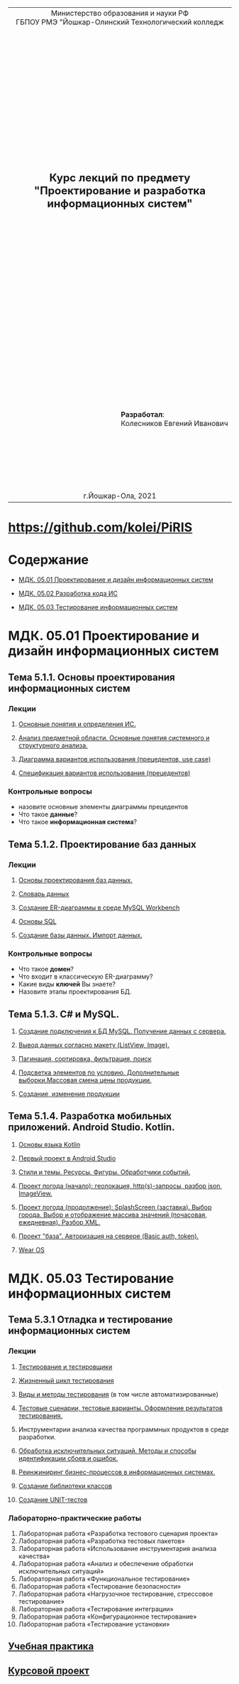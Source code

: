 <table style="width: 100%;">
  <tr>
    <td style="text-align: center; border: none;"> 
        Министерство образования и науки РФ <br/>
        ГБПОУ РМЭ "Йошкар-Олинский Технологический колледж 
    </td>
  </tr>
  <tr>
    <td style="text-align: center; border: none; height: 45em;">
        <h2>
            Курс лекций по предмету <br/>
            "Проектирование и разработка информационных систем"
        </h2>
    </td>
  </tr>
  <tr>
    <td style="text-align: right; border: none; height: 20em;">
        <div style="float: right;" align="left">
            <b>Разработал</b>: <br/>
            Колесников Евгений Иванович
        </div>
    </td>
  </tr>
  <tr>
    <td style="text-align: center; border: none; height: 1em;">
        г.Йошкар-Ола, 2021
    </td>
  </tr>
</table>

<div style="page-break-after: always;"></div>

# https://github.com/kolei/PiRIS

# Содержание

<!-- 

TODO

https://dev.mysql.com/downloads/windows/installer/8.0.html

- ERD
- SQL: основы, триггеры, представления
- импорт данных
- сервер АПИ на PHP
- сетевые запросы C#, Kotlin (встроенными средствами)

- Паттерны для новичков: MVC vs MVP vs MVVM https://habr.com/ru/post/215605/

- что-то про интеграционное тестирование https://pozitivmag.ru/aksessuary/vidy-testirovaniya-i-podhody-k-ih-primeneniyu-integracionnoe/


https://docs.microsoft.com/ru-ru/visualstudio/test/isolating-code-under-test-with-microsoft-fakes?view=vs-2019

https://habr.com/ru/post/151185/

http://sergeyteplyakov.blogspot.com/2014/01/microsoft-fakes-state-verification.html

 -->

* [МДК. 05.01 Проектирование и дизайн информационных систем](#МДК-0501-Проектирование-и-дизайн-информационных-систем)

* [МДК. 05.02 Разработка кода ИС](#МДК-0502-Разработка-кода-ИС)

* [МДК. 05.03 Тестирование информационных систем](#МДК-0503-Тестирование-информационных-систем)

# МДК. 05.01 Проектирование и дизайн информационных систем

<!-- 56+92=148, 34+72=106 -->

## Тема 5.1.1. Основы проектирования информационных систем

<!-- https://sites.google.com/site/anisimovkhv/learning/pris/lecture -->

### Лекции

1. [Основные понятия и определения ИС.](articles/5_1_1_1_intro2.md)
    
2. [Анализ предметной области. Основные понятия системного и структурного анализа.](articles/5_1_1_4_analiz.md)

3. [Диаграмма вариантов использования (прецедентов, use case)](articles/5_1_1_10_uml_use_case.md)

4. [Спецификация вариантов использования (прецедентов)](articles/5_1_1_10_uml_uc_spec.md)

### Контрольные вопросы

* назовите основные элементы диаграммы прецедентов
* Что такое **данные**?
* Что такое **информационная система**?

## Тема 5.1.2. Проектирование баз данных

### Лекции

1. [Основы проектирования баз данных.](articles/5_1_1_1_erd2.md)

2. [Словарь данных](articles/5_1_1_1_data_dictionary.md)

3. [Создание ER-диаграммы в среде MySQL Workbench](articles/5_1_1_1_erd_workbench.md)

4. [Основы SQL](./articles/sql_for_beginner.md)

<!-- 
В "основы" добавить 
- count и функции работы со временем (between)  
- UPDATE, DELETE 
-->

5. [Создание базы данных. Импорт данных.](./articles/sql_import.md)

### Контрольные вопросы

* Что такое **домен**?
* Что входит в классическую ER-диаграмму?
* Какие виды **ключей** Вы знаете?
* Назовите этапы проектирования БД.

## Тема 5.1.3. C# и MySQL.

1. [Создание подключения к БД MySQL. Получение данных с сервера.](./articles/cs_mysql_connection2.md)

2. [Вывод данных согласно макету (ListView, Image).](./articles/cs_layout.md)

3. [Пагинация, сортировка, фильтрация, поиск](./articles/cs_pagination.md)

4. [Подсветка элементов по условию. Дополнительные выборки.Массовая смена цены продукции.](./articles/cs_coloring.md)

5. [Создание, изменение продукции](./articles/cs_edit_product.md)

## Тема 5.1.4. Разработка мобильных приложений. Android Studio. Kotlin.

1. [Основы языка Kotlin](./articles/kotlin.md)

2. [Первый проект в Android Studio](./articles/android_studio.md)

3. [Стили и темы. Ресурсы. Фигуры. Обработчики событий.](./articles/themes.md)

4. [Проект погода (начало): геолокация, http(s)-запросы, разбор json, ImageView.](./articles/weather.md)

5. [Проект погода (продолжение): SplashScreen (заставка). Выбор города. Выбор и отображение массива значений (почасовая, ежедневная). Разбор XML.](./articles/weather2.md)

6. [Проект "база". Авторизация на сервере (Basic auth, token).](./articles/android_auth.md)

7. [Wear OS](./articles/wear_os.md)

<!-- 
кнопки с картинками (нижнее или боковое меню)(фрагменты)
поиск (фильтрация) - строка поиска и выпадающий список
операции с датой

- сохранение данных при повороте (попов вт)
- локальное хранилище (малинин ср)
- чтение/запись файлов (галерея) (смирнов чт)
- swype вниз (обновление списка) (бастраков)

чат
tablayout
часы
-->

<!--

https://office-menu.ru/uroki-sql Уроки SQL

2. [Жизненный цикл информационных систем.](articles/5_1_1_2_lifecycle.md)

[4+0 => 8+0]: _

3. [Организация и методы сбора информации.](articles/5_1_1_3_get_info.md)


[4+0 => 12+0]: _


[4+0 => 16+0]: _

5. [Постановка задачи обработки информации. Основные виды, алгоритмы и процедуры обработки информации, модели и методы решения задач обработки информации.](articles/5_1_1_5_obr_inf.md)

[6+0 => 22+0]: _

6. [Основные модели построения информационных систем, их структура, особенности и области применения.](articles/5_1_1_6_models.md)

[6+0 => 28+0]: _

7. [Сервисно - ориентированные архитектуры. Анализ интересов клиента. Выбор вариантов решений](articles/5_1_1_7_soa.md)

[4+0 => 32+0]: _

8. [Методы и средства проектирования информационных систем.](articles/5_1_1_8_methods.md)

[4+0 => 36+0]: _

9. [Case-средства для моделирования деловых процессов (бизнес-процессов).](articles/5_1_1_9_case.md)

[4+0 => 40+0]: _

[Инструментальная среда – структура, интерфейс, элементы управления.]: //TODO

[Принципы построения модели IDEF0: контекстная диаграмма, субъект моделирования, цель и точка зрения.]: ВМЕСТО_ЭТОГО_UML

[Диаграммы IDEF0: диаграммы декомпозиции, диаграммы дерева узлов, диаграммы только для экспозиции (FEO).]: ВМЕСТО_ЭТОГО_UML

[Работы (Activity). Стрелки (Arrow). Туннелирование стрелок. Нумерация работ и диаграмм. Каркас диаграммы.]: ВМЕСТО_ЭТОГО_UML

[Слияние и расщепление моделей.]: ВМЕСТО_ЭТОГО_UML

10. [Проектирование информационных систем на основе унифицированного языка моделирования UML](articles/5_1_1_10_uml.md)

[4+0 => 44+0]: ВМЕСТО_IDEF


[4+0 => 48+0]: ВМЕСТО_IDEF

11. UML. Диаграмма последовательности

[4+0 => 52+0]: ВМЕСТО_IDEF


[4+0 => 56+0]: ВМЕСТО_IDEF

11. [Особенности информационного, программного и технического обеспечения различных видов информационных систем. Экспертные системы. Системы реального времени](articles/5_1_1_11.md)

[6+0 => 62+0]: _

12. [Оценка экономической эффективности информационной системы. Стоимостная оценка проекта. Классификация типов оценок стоимости: оценка порядка величины, концептуальная оценка, предварительная оценка, окончательная оценка, контрольная оценка.](articles/5_1_1_12.md)

[8+0 => 70+0]: _

13. [Основные процессы управления проектом. Средства управления проектами](articles/5_1_1_13.md)

[4+0 => 74+0]: _

### Лабораторные

1. Практическая работа «Анализ предметной области различными методами: контент-анализ, вебометрический анализ, анализ ситуаций, моделирование и др.»
2. Практическая работа «Изучение устройств автоматизированного сбора информации»
3. Практическая работа «Оценка экономической эффективности информационной системы»
4. Практическая работа «Разработка модели архитектуры информационной системы»
Дополнительно для квалификаций " Специалист по информационным системам" и "Разработчик web и мультимедийных приложений":
5. Практическая работа «Обоснование выбора средств проектирования информационной системы»
Дополнительно для квалификаций " Специалист по информационным системам" и "Разработчик web и мультимедийных приложений": 
6. Практическая работа «Описание бизнес-процессов заданной предметной области»

## Тема 5.1.2. Система обеспечения качества информационных систем

### Лекции

1. [Основные понятия качества информационной системы. Национальный стандарт обеспечения качества автоматизированных информационных систем](articles/5_1_2_1.md)

[не дописано про госты]: _

[https://sites.google.com/site/anisimovkhv/learning/pris/lecture/tema1#p12]: _

[4+0 => 78+0]: _

2. Международная система стандартизации и сертификации качества продукции. Стандарты группы ISO.

[4+0 => 82+0]: _

3. Методы контроля качества в информационных системах. Особенности контроля в различных видах систем

[4+0 => 86+0]: _

4. Автоматизация систем управления качеством разработки.

[4+0 => 90+0]: _

5. [Обеспечение безопасности функционирования информационных систем](articles/5_1_2_5.md)

[4+0 => 94+0]: _

6. Стратегия развития бизнес-процессов. Критерии оценивания предметной области и методы определения стратегии развития бизнес-процессов. Модернизация в информационных системах

[6+0 => 100+0]: _

### Лабораторные
1. Практическая работа «Построение модели управления качеством процесса изучения модуля «Проектирование и разработка информационных систем»»
Дополнительно для квалификаций "Специалист по информационным системам" и "Разработчик web и мультимедийных приложений": 
2. Практическая работа «Реинжиниринг методом интеграции»
3. Практическая работа «Разработка требований безопасности информационной системы»
Дополнительно для квалификаций "Специалист по информационным системам" и "Разработчик web и мультимедийных приложений": 
4. Практическая работа «Реинжиниринг бизнес-процессов методом горизонтального и/или вертикального сжатия»


## Тема 5.1.3. Разработка документации информационных систем

### Лекции

1. Перечень и комплектность документов на информационные системы согласно ЕСПД и ЕСКД. Задачи документирования.

[4+0 => 104+0]: _

2. Предпроектная стадия разработки. Техническое задание на разработку: основные разделы.

[4+0 => 108+0]: _

3. Построение и оптимизация сетевого графика.

[4+0 => 112+0]: _

4. Проектная документация. Техническая документация. Отчетная документация

[6+0 => 118+0]: _

5. [Пользовательская документация.](./articles/5_1_3_5.md) Маркетинговая документация. 

[4+0 => 122+0]: _

6. Самодокументирующиеся программы. 

[4+0 => 126+0]: _

7. Назначение, виды и оформление сертификатов.

[4+0 => 130+0]: _

### Лабораторные
1. Практическая работа «Проектирование спецификации информационной системы индивидуальному заданию» 
2. Практическая работа «Разработка общего функционального описания программного средства по индивидуальному заданию»
3. Практическая работа «Разработка руководства по инсталляции программного средства по индивидуальному заданию»
4. Практическая работа «Разработка руководства пользователя программного средства по индивидуальному заданию»
5. Лабораторная работа «Изучение средств автоматизированного документирования»

# МДК. 05.02 Разработка кода ИС

## Работа с БД

1. [Знакомство с SQL](https://github.com/kolei/yotc/blob/master/articles/sql_for_beginner.md)
-->

<!--  
ERD,
импорт данных 
дописать про update, delete -->

# МДК. 05.03 Тестирование информационных систем

[46+24]: ФГОС

## Тема 5.3.1 Отладка и тестирование информационных систем

### Лекции

1. [Тестирование и тестировщики](articles/5_3_1_1_intro.md)

[6+0]: тут_ещё_вспомнаем_про_библиотеку_классов

2. [Жизненный цикл тестирования](articles/5_3_1_2_lifecycle.md)

[6(12)+0]: большой_объем

3. [Виды и методы тестирования](articles/5_3_1_3_vidy.md) (в том числе автоматизированные)

4. [Тестовые сценарии, тестовые варианты. Оформление результатов тестирования.](articles/5_3_1_4_testcase.md)

<!-- [(+12)]: _ -->

5. Инструментарии анализа качества программных продуктов в среде разработки.

6. [Обработка исключительных ситуаций. Методы и способы идентификации сбоев и ошибок.](articles/5_3_1_6_exceptions.md)

[7. Выявление ошибок системных компонентов. - по ФГОС, но не представляю что давать]: _

8. [Реинжиниринг бизнес-процессов в информационных системах.](articles/5_3_1_8_reengeniring.md)

9. [Создание библиотеки классов](articles/5_3_1_9_classlib.md)

10. [Создание UNIT-тестов](./articles/5_3_1_10_unit_test.md)

### Лабораторнo-практические работы
1. Лабораторная работа «Разработка тестового сценария проекта»
2. Лабораторная работа «Разработка тестовых пакетов»
3. Лабораторная работа «Использование инструментария анализа качества»
4. Лабораторная работа «Анализ и обеспечение обработки исключительных ситуаций»
5. Лабораторная работа «Функциональное тестирование»
6. Лабораторная работа «Тестирование безопасности»
7. Лабораторная работа «Нагрузочное тестирование, стрессовое тестирование»
8. Лабораторная работа «Тестирование интеграции»
9. Лабораторная работа «Конфигурационное тестирование»
10. Лабораторная работа «Тестирование установки»


## [Учебная практика](articles/praktika_I.md)

## [Курсовой проект](articles/kp2.md)

<!-- ПООП

Раздел 1. Технологии проектирования и дизайн информационных систем

Тема 5.1.1. Основы проектирования информационных систем

Содержание 

    1. Основные понятия и определения ИС. Жизненный цикл информационных систем

    2. Организация и методы сбора информации. Анализ предметной области. Основные понятия системного и структурного анализа.

    3. Постановка задачи обработки информации. Основные виды, алгоритмы и процедуры обработки информации, модели и методы решения задач обработки информации.

    4. Основные модели построения информационных систем, их структура, особенности и области применения.

    5. Сервисно - ориентированные архитектуры. Анализ интересов клиента. Выбор вариантов решений

    6. Методы и средства проектирования информационных систем. Case-средства для моделирования деловых процессов (бизнес-процессов). Инструментальная среда –структура, интерфейс, элементы управления.

    7. Принципы построения модели IDEF0: контекстная диаграмма, субъект моделирования, цель и точка зрения. 

    8. Диаграммы IDEF0: диаграммы декомпозиции, диаграммы дерева узлов, диаграммы только для экспозиции (FEO). 

    9. Работы (Activity). Стрелки (Arrow). Туннелирование стрелок. Нумерация работ и диаграмм. Каркас диаграммы.

    10. Слияние и расщепление моделей.

    11. Особенности информационного, программного и технического обеспечения различных видов информационных систем. Экспертные системы. Системы реального времени

    12. Оценка экономической эффективности информационной системы. Стоимостная оценка проекта. Классификация типов оценок стоимости: оценка порядка величины, концептуальная оценка, предварительная оценка, окончательная оценка, контрольная оценка.

    13. Основные процессы управления проектом. Средства управления проектами

В том числе практических занятий и лабораторных работ 

    1. Практическая работа «Анализ предметной области различными методами: контент-анализ, вебометрический анализ, анализ ситуаций, моделирование и др.»

    2. Практическая работа «Изучение устройств автоматизированного сбора информации»

    3. Практическая работа «Оценка экономической эффективности информационной системы»

    4. Практическая работа «Разработка модели архитектуры информационной системы»

    5. Практическая работа «Обоснование выбора средств проектирования информационной системы»

    6. Практическая работа «Описание бизнес-процессов заданной предметной области»

Тема 5.1.2. Система обеспечения качества информационных систем
Содержание 

    1. Основные понятия качества информационной системы. Национальный стандарт обеспечения качества автоматизированных информационных систем.

    2. Международная система стандартизации и сертификации качества продукции. Стандарты группы ISO.

    3. Методы контроля качества в информационных системах. Особенности контроля в различных видах систем

    4. Автоматизация систем управления качеством разработки.

    5. Обеспечение безопасности функционирования информационных систем

    6. Стратегия развития бизнес-процессов. Критерии оценивания предметной области и методы определения стратегии развития бизнес-процессов. Модернизация в информационных системах

В том числе практических занятий и лабораторных работ

    1. Практическая работа «Построение модели управления качеством процесса изучения модуля «Проектирование и разработка информационных систем»»

    2. Практическая работа «Реинжиниринг методом интеграции»

    3. Практическая работа «Разработка требований безопасности информационной системы»

    4. Практическая работа «Реинжиниринг бизнес-процессов методом горизонтального и/или вертикального сжатия»

Тема 5.1.3. Разработка документации информационных систем
Содержание

    1. Перечень и комплектность документов на информационные системы согласно ЕСПД и ЕСКД. Задачи документирования

    2. Предпроектная стадия разработки. Техническое задание на разработку: основные разделы. 

    3. Построение и оптимизация сетевого графика.

    4. Проектная документация. Техническая документация. Отчетная документация

    5. Пользовательская документация. Маркетинговая документация

    6. Самодокументирующиеся программы. 

    7. Назначение, виды и оформление сертификатов.

В том числе практических занятий и лабораторных работ

    1. Практическая работа «Проектирование спецификации информационной системы индивидуальному заданию» 

    2. Практическая работа «Разработка общего функционального описания программного средства по индивидуальному заданию»

    3. Практическая работа «Разработка руководства по инсталляции программного средства по индивидуальному заданию»

    4. Практическая работа «Разработка руководства пользователя программного средства по индивидуальному заданию»

    5. Лабораторная работа «Изучение средств автоматизированного документирования»


МДК. 05.03 Тестирование информационных систем
Тема 5.3.1. Отладка и тестирование информационных систем
Содержание 

    1. Организация тестирования в команде разработчиков

    2. Виды и методы тестирования (в том числе автоматизированные)

    3. Тестовые сценарии, тестовые варианты. Оформление результатов тестирования

    4. Инструментарии анализа качества программных продуктов в среде разработке. 

    5. Обработка исключительных ситуаций. Методы и способы идентификации сбоев и ошибок. 

    6. Выявление ошибок системных компонентов. 

    7. Реинжиниринг бизнес-процессов в информационных системах. 

В том числе практических занятий и лабораторных работ

    1. Лабораторная работа «Разработка тестового сценария проекта»

    2. Лабораторная работа «Разработка тестовых пакетов»

    3. Лабораторная работа «Использование инструментария анализа качества»

    4. Лабораторная работа «Анализ и обеспечение обработки исключительных ситуаций»

    5. Лабораторная работа «Функциональное тестирование»

    6. Лабораторная работа «Тестирование безопасности»

    7. Лабораторная работа «Нагрузочное тестирование, стрессовое тестирование»

    8. Лабораторная работа «Тестирование интеграции»

    9. Лабораторная работа «Конфигурационное тестирование»

    10. Лабораторная работа «Тестирование установки»

 -->